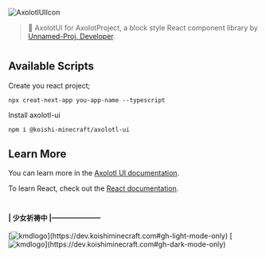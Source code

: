 
![AxolotlUIIcon](https://api.mio.am/project/AxolotlAPI/icon?size=160&color=(242,112,147)&title=Axolotl%20UI)
> 🍞 AxolotUI for AxolotProject, a block style React component library by [Unnamed-Proj. Developer](https://github.com/unnamed-proj).
  
    
#

## Available Scripts

Create you react project;

```
npx creat-next-app you-app-name --typescript
```
  
  
Install axolotl-ui
```
npm i @koishi-minecraft/axolotl-ui
```


## Learn More

You can learn more in the [Axolotl UI documentation](https://ui.koishi.live).

To learn React, check out the [React documentation](https://reactjs.org/).
 
  
   
#

#### | 少女祈祷中 |———————
[![kmdlogo](https://api.mio.am/project/unnamed/favicon/?size=100&sub=dev&color=(0,0,0)&title=Unnamed-Proj.%20Developer)](https://dev.koishiminecraft.com#gh-light-mode-only)
[![kmdlogo](https://api.mio.am/project/unnamed/favicon/?size=100&sub=dev&color=(255,255,255)&title=Unnamed-Proj.%20Developer)](https://dev.koishiminecraft.com#gh-dark-mode-only)
